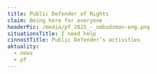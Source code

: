 ```yaml
---
title: Public Defender of Rights
claim: Being here for everyone
headerPic: /media/pf_2025_-_ombudsman-eng.png
situationsTitle: I need help
cinnostTitle: Public Defender’s activities
aktuality:
  - news
  - pf
---
```

